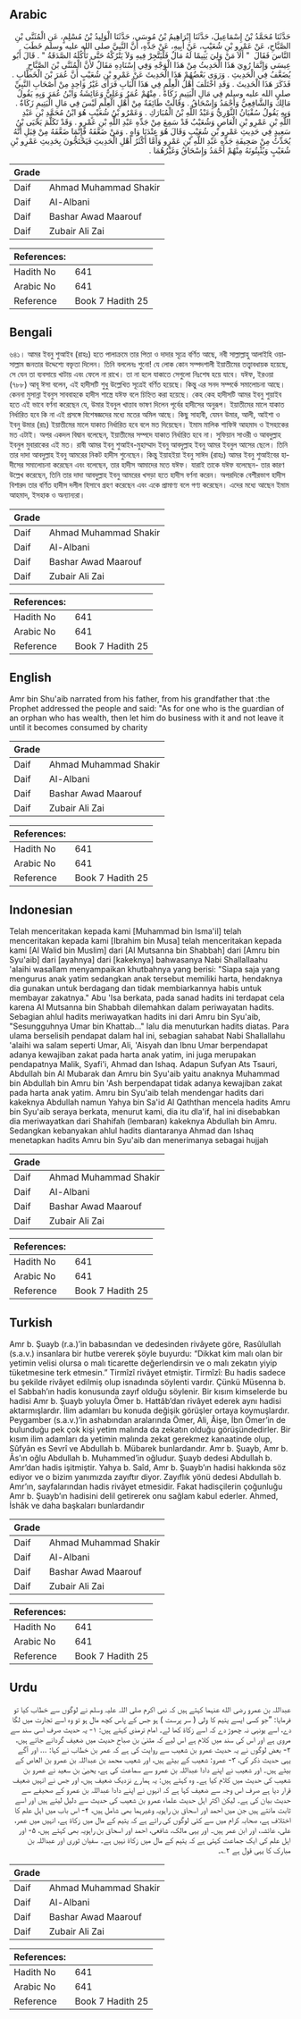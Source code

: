 ## Arabic


<div dir="rtl" lang="ar" style={{fontSize:'larger',backgroundColor:'#f8f9fa',padding:20}}>
حَدَّثَنَا مُحَمَّدُ بْنُ إِسْمَاعِيلَ، حَدَّثَنَا إِبْرَاهِيمُ بْنُ مُوسَى، حَدَّثَنَا الْوَلِيدُ بْنُ مُسْلِمٍ، عَنِ الْمُثَنَّى بْنِ الصَّبَّاحِ، عَنْ عَمْرِو بْنِ شُعَيْبٍ، عَنْ أَبِيهِ، عَنْ جَدِّهِ، أَنَّ النَّبِيَّ صلى الله عليه وسلم خَطَبَ النَّاسَ فَقَالَ ‏ "‏ أَلاَ مَنْ وَلِيَ يَتِيمًا لَهُ مَالٌ فَلْيَتَّجِرْ فِيهِ وَلاَ يَتْرُكْهُ حَتَّى تَأْكُلَهُ الصَّدَقَةُ ‏"‏ ‏.‏ قَالَ أَبُو عِيسَى وَإِنَّمَا رُوِيَ هَذَا الْحَدِيثُ مِنْ هَذَا الْوَجْهِ وَفِي إِسْنَادِهِ مَقَالٌ لأَنَّ الْمُثَنَّى بْنَ الصَّبَّاحِ يُضَعَّفُ فِي الْحَدِيثِ ‏.‏ وَرَوَى بَعْضُهُمْ هَذَا الْحَدِيثَ عَنْ عَمْرِو بْنِ شُعَيْبٍ أَنَّ عُمَرَ بْنَ الْخَطَّابِ ‏.‏ فَذَكَرَ هَذَا الْحَدِيثَ ‏.‏ وَقَدِ اخْتَلَفَ أَهْلُ الْعِلْمِ فِي هَذَا الْبَابِ فَرَأَى غَيْرُ وَاحِدٍ مِنْ أَصْحَابِ النَّبِيِّ صلى الله عليه وسلم فِي مَالِ الْيَتِيمِ زَكَاةً ‏.‏ مِنْهُمْ عُمَرُ وَعَلِيٌّ وَعَائِشَةُ وَابْنُ عُمَرَ وَبِهِ يَقُولُ مَالِكٌ وَالشَّافِعِيُّ وَأَحْمَدُ وَإِسْحَاقُ ‏.‏ وَقَالَتْ طَائِفَةٌ مِنْ أَهْلِ الْعِلْمِ لَيْسَ فِي مَالِ الْيَتِيمِ زَكَاةٌ ‏.‏ وَبِهِ يَقُولُ سُفْيَانُ الثَّوْرِيُّ وَعَبْدُ اللَّهِ بْنُ الْمُبَارَكِ ‏.‏ وَعَمْرُو بْنُ شُعَيْبٍ هُوَ ابْنُ مُحَمَّدِ بْنِ عَبْدِ اللَّهِ بْنِ عَمْرِو بْنِ الْعَاصِ وَشُعَيْبٌ قَدْ سَمِعَ مِنْ جَدِّهِ عَبْدِ اللَّهِ بْنِ عَمْرٍو ‏.‏ وَقَدْ تَكَلَّمَ يَحْيَى بْنُ سَعِيدٍ فِي حَدِيثِ عَمْرِو بْنِ شُعَيْبٍ وَقَالَ هُوَ عِنْدَنَا وَاهٍ ‏.‏ وَمَنْ ضَعَّفَهُ فَإِنَّمَا ضَعَّفَهُ مِنْ قِبَلِ أَنَّهُ يُحَدِّثُ مِنْ صَحِيفَةِ جَدِّهِ عَبْدِ اللَّهِ بْنِ عَمْرٍو وَأَمَّا أَكْثَرُ أَهْلِ الْحَدِيثِ فَيَحْتَجُّونَ بِحَدِيثِ عَمْرِو بْنِ شُعَيْبٍ وَيُثْبِتُونَهُ مِنْهُمْ أَحْمَدُ وَإِسْحَاقُ وَغَيْرُهُمَا ‏.‏
</div>
<div style={{backgroundColor:'#f8f9fa',padding:20, marginBottom: 10}}><table> <thead> <tr> <th>Grade</th> <th></th> </tr> </thead> <tbody> <tr><td>Daif</td><td>Ahmad Muhammad Shakir</td></tr><tr><td>Daif</td><td>Al-Albani</td></tr><tr><td>Daif</td><td>Bashar Awad Maarouf</td></tr><tr><td>Daif</td><td>Zubair Ali Zai</td></tr></tbody></table><table> <thead> <tr> <th>References:</th> <th></th> </tr> </thead> <tbody><tr><td>Hadith No</td><td>641</td></tr><tr><td>Arabic No</td><td>641</td></tr><tr><td>Reference</td><td>Book 7 Hadith 25</td></tr></tbody></table></div>

## Bengali


<div dir="ltr" lang="bn" style={{fontSize:'larger',backgroundColor:'#f8f9fa',padding:20}}>
৬৪১। আমর ইবনু শুআইব (রাহঃ) হতে পালাক্রমে তার পিতা ও দাদার সূত্রে বর্ণিত আছে, নবী সাল্লাল্লাহু আলাইহি ওয়াসাল্লাম জনতার উদ্দেশ্যে বক্তৃতা দিলেন। তিনি বললেনঃ শুনো! যে লোক কোন সম্পদশালী ইয়াতীমের তত্ত্বাবধায়ক হয়েছে, সে যেন তা ব্যবসায়ে খাটায় এবং ফেলে না রাখে। তা না হলে যাকাতে সেগুলো নিঃশেষ হয়ে যাবে। যঈফ, ইরওয়া (৭৮৮) আবূ ঈসা বলেন, এই হাদীসটি শুধু উল্লেখিত সূত্রেই বর্ণিত হয়েছে। কিন্তু এর সনদ সম্পর্কে সমালোচনা আছে। কেননা মুসান্না ইবনুস সাববাহকে হাদীস শাস্ত্রে যঈফ বলে চিহ্নিত করা হয়েছে। কেহ কেহ হাদীসটি আমর ইবনু শুয়াইব হতে এই ভাবে বর্ণনা করেছেন যে, উমার ইবনুল খাত্তাব ভাষণ দিলেন পূর্বের হাদীসের অনুরূপ। ইয়াতীমের মালে যাকাত নির্ধারিত হবে কি না এই প্রসঙ্গে বিশেষজ্ঞদের মধ্যে মতের অমিল আছে। কিছু সাহাবী, যেমন উমার, আলী, আইশা ও ইবনু উমার (রাঃ) ইয়াতীমের মালে যাকাত নির্ধারিত হবে বলে মত দিয়েছেন। ইমাম মালিক শাফিঈ আহমাদ ও ইসহাকের মত এটাই। অপর একদল বিদ্বান বলেছেন, ইয়াতীমের সম্পদে যাকাত নির্ধারিত হবে না। সুফিয়ান সাওরী ও আবদুল্লাহ ইবনুল মুবারাকের এই মত। রাবী আমর ইবনু শুআইব-মুহাম্মাদ ইবনু আবদুল্লাহ ইবনু আমর ইবনুল আসের ছেলে। তিনি তার দাদা আবদুল্লাহ ইবনু আমরের নিকট হাদীস শুনেছেন। কিন্তু ইয়াহইয়া ইবনু সাঈদ (রাহঃ) আমর ইবনু শুআইবের হাদীসের সমালোচনা করেছেন এবং বলেছেন, তার হাদীস আমাদের মতে যঈফ। যারাই তাকে যঈফ বলেছেন- তার কারণ উল্লেখ করেছেন, তিনি তার দাদা আবদুল্লাহ ইবনু আমরের খসড়া হতে হাদীস বর্ণনা করেন। অপরদিকে বেশীরভাগ হাদীস বিশারদ তার বর্ণিত হাদীস দলীল হিসাবে গ্রহণ করেছেন এবং একে প্রামাণ্য বলে গণ্য করেছেন। এদের মধ্যে আছেন ইমাম আহমাদ, ইসহাক ও অন্যান্যরা।
</div>
<div style={{backgroundColor:'#f8f9fa',padding:20, marginBottom: 10}}><table> <thead> <tr> <th>Grade</th> <th></th> </tr> </thead> <tbody> <tr><td>Daif</td><td>Ahmad Muhammad Shakir</td></tr><tr><td>Daif</td><td>Al-Albani</td></tr><tr><td>Daif</td><td>Bashar Awad Maarouf</td></tr><tr><td>Daif</td><td>Zubair Ali Zai</td></tr></tbody></table><table> <thead> <tr> <th>References:</th> <th></th> </tr> </thead> <tbody><tr><td>Hadith No</td><td>641</td></tr><tr><td>Arabic No</td><td>641</td></tr><tr><td>Reference</td><td>Book 7 Hadith 25</td></tr></tbody></table></div>

## English


<div dir="ltr" lang="en" style={{fontSize:'larger',backgroundColor:'#f8f9fa',padding:20}}>
Amr bin Shu'aib narrated from his father, from his grandfather that :the Prophet addressed the people and said: "As for one who is the guardian of an orphan who has wealth, then let him do business with it and not leave it until it becomes consumed by charity
</div>
<div style={{backgroundColor:'#f8f9fa',padding:20, marginBottom: 10}}><table> <thead> <tr> <th>Grade</th> <th></th> </tr> </thead> <tbody> <tr><td>Daif</td><td>Ahmad Muhammad Shakir</td></tr><tr><td>Daif</td><td>Al-Albani</td></tr><tr><td>Daif</td><td>Bashar Awad Maarouf</td></tr><tr><td>Daif</td><td>Zubair Ali Zai</td></tr></tbody></table><table> <thead> <tr> <th>References:</th> <th></th> </tr> </thead> <tbody><tr><td>Hadith No</td><td>641</td></tr><tr><td>Arabic No</td><td>641</td></tr><tr><td>Reference</td><td>Book 7 Hadith 25</td></tr></tbody></table></div>

## Indonesian


<div dir="ltr" lang="id" style={{fontSize:'larger',backgroundColor:'#f8f9fa',padding:20}}>
Telah menceritakan kepada kami [Muhammad bin Isma'il] telah menceritakan kepada kami [Ibrahim bin Musa] telah menceritakan kepada kami [Al Walid bin Muslim] dari [Al Mutsanna bin Shabbah] dari [Amru bin Syu'aib] dari [ayahnya] dari [kakeknya] bahwasanya Nabi Shallallaahu 'alaihi wasallam menyampaikan khutbahnya yang berisi: "Siapa saja yang mengurus anak yatim sedangkan anak tersebut memiliki harta, hendaknya dia gunakan untuk berdagang dan tidak membiarkannya habis untuk membayar zakatnya." Abu 'Isa berkata, pada sanad hadits ini terdapat cela karena Al Mutsanna bin Shabbah dilemahkan dalam periwayatan hadits. Sebagian ahlul hadits meriwayatkan hadits ini dari Amru bin Syu'aib, "Sesungguhnya Umar bin Khattab..." lalu dia menuturkan hadits diatas. Para ulama berselisih pendapat dalam hal ini, sebagian sahabat Nabi Shallallahu 'alaihi wa salam seperti Umar, Ali, 'Aisyah dan Ibnu Umar berpendapat adanya kewajiban zakat pada harta anak yatim, ini juga merupakan pendapatnya Malik, Syafi'i, Ahmad dan Ishaq. Adapun Sufyan Ats Tsauri, Abdullah bin Al Mubarak dan Amru bin Syu'aib yaitu anaknya Muhammad bin Abdullah bin Amru bin 'Ash berpendapat tidak adanya kewajiban zakat pada harta anak yatim. Amru bin Syu'aib telah mendengar hadits dari kakeknya Abdullah namun Yahya bin Sa'id Al Qaththan mencela hadits Amru bin Syu'aib seraya berkata, menurut kami, dia itu dla'if, hal ini disebabkan dia meriwayatkan dari Shahifah (lembaran) kakeknya Abdullah bin Amru. Sedangkan kebanyakan ahlul hadits diantaranya Ahmad dan Ishaq menetapkan hadits Amru bin Syu'aib dan menerimanya sebagai hujjah
</div>
<div style={{backgroundColor:'#f8f9fa',padding:20, marginBottom: 10}}><table> <thead> <tr> <th>Grade</th> <th></th> </tr> </thead> <tbody> <tr><td>Daif</td><td>Ahmad Muhammad Shakir</td></tr><tr><td>Daif</td><td>Al-Albani</td></tr><tr><td>Daif</td><td>Bashar Awad Maarouf</td></tr><tr><td>Daif</td><td>Zubair Ali Zai</td></tr></tbody></table><table> <thead> <tr> <th>References:</th> <th></th> </tr> </thead> <tbody><tr><td>Hadith No</td><td>641</td></tr><tr><td>Arabic No</td><td>641</td></tr><tr><td>Reference</td><td>Book 7 Hadith 25</td></tr></tbody></table></div>

## Turkish


<div dir="ltr" lang="tr" style={{fontSize:'larger',backgroundColor:'#f8f9fa',padding:20}}>
Amr b. Şuayb (r.a.)’in babasından ve dedesinden rivâyete göre, Rasûlullah (s.a.v.) insanlara bir hutbe vererek şöyle buyurdu: “Dikkat kim malı olan bir yetimin velisi olursa o malı ticarette değerlendirsin ve o malı zekatın yiyip tüketmesine terk etmesin.” Tirmîzî rivâyet etmiştir. Tirmîzî: Bu hadis sadece bu şekilde rivâyet edilmiş olup isnadında söylenti vardır. Çünkü Müsenna b. el Sabbah’ın hadis konusunda zayıf olduğu söylenir. Bir kısım kimselerde bu hadisi Amr b. Şuayb yoluyla Ömer b. Hattâb’dan rivâyet ederek aynı hadisi aktarmışlardır. İlim adamları bu konuda değişik görüşler ortaya koymuşlardır. Peygamber (s.a.v.)’in ashabından aralarında Ömer, Ali, Âişe, İbn Ömer’in de bulunduğu pek çok kişi yetim malında da zekatın olduğu görüşündedirler. Bir kısım ilim adamları da yetimin malında zekat gerekmez kanaatinde olup, Sûfyân es Sevrî ve Abdullah b. Mübarek bunlardandır. Amr b. Şuayb, Amr b. Âs’ın oğlu Abdullah b. Muhammed’in oğludur. Şuayb dedesi Abdullah b. Amr’dan hadis işitmiştir. Yahya b. Saîd, Amr b. Şuayb’ın hadisi hakkında söz ediyor ve o bizim yanımızda zayıftır diyor. Zayıflık yönü dedesi Abdullah b. Amr’ın, sayfalarından hadis rivâyet etmesidir. Fakat hadisçilerin çoğunluğu Amr b. Şuayb’ın hadisini delil getirerek onu sağlam kabul ederler. Ahmed, İshâk ve daha başkaları bunlardandır
</div>
<div style={{backgroundColor:'#f8f9fa',padding:20, marginBottom: 10}}><table> <thead> <tr> <th>Grade</th> <th></th> </tr> </thead> <tbody> <tr><td>Daif</td><td>Ahmad Muhammad Shakir</td></tr><tr><td>Daif</td><td>Al-Albani</td></tr><tr><td>Daif</td><td>Bashar Awad Maarouf</td></tr><tr><td>Daif</td><td>Zubair Ali Zai</td></tr></tbody></table><table> <thead> <tr> <th>References:</th> <th></th> </tr> </thead> <tbody><tr><td>Hadith No</td><td>641</td></tr><tr><td>Arabic No</td><td>641</td></tr><tr><td>Reference</td><td>Book 7 Hadith 25</td></tr></tbody></table></div>

## Urdu


<div dir="rtl" lang="ur" style={{fontSize:'larger',backgroundColor:'#f8f9fa',padding:20}}>
عبداللہ بن عمرو رضی الله عنہما کہتے ہیں کہ نبی اکرم صلی اللہ علیہ وسلم نے لوگوں سے خطاب کیا تو فرمایا: ”جو کسی ایسے یتیم کا ولی ( سر پرست ) ہو جس کے پاس کچھ مال ہو تو وہ اسے تجارت میں لگا دے، اسے یونہی نہ چھوڑ دے کہ اسے زکاۃ کھا لے۔ امام ترمذی کہتے ہیں: ۱- یہ حدیث صرف اسی سند سے مروی ہے اور اس کی سند میں کلام ہے اس لیے کہ مثنیٰ بن صباح حدیث میں ضعیف گردانے جاتے ہیں، ۲- بعض لوگوں نے یہ حدیث عمرو بن شعیب سے روایت کی ہے کہ عمر بن خطاب نے کہا: … اور آگے یہی حدیث ذکر کی، ۳- عمرو: شعیب کے بیٹے ہیں، اور شعیب محمد بن عبداللہ بن عمرو بن العاص کے بیٹے ہیں۔ اور شعیب نے اپنے دادا عبداللہ بن عمرو سے سماعت کی ہے، یحییٰ بن سعید نے عمرو بن شعیب کی حدیث میں کلام کیا ہے۔ وہ کہتے ہیں: یہ ہمارے نزدیک ضعیف ہیں، اور جس نے انہیں ضعیف قرار دیا ہے صرف اس وجہ سے ضعیف کہا ہے کہ انہوں نے اپنے دادا عبداللہ بن عمرو کے صحیفے سے حدیث بیان کی ہے۔ لیکن اکثر اہل حدیث علماء عمرو بن شعیب کی حدیث سے دلیل لیتے ہیں اور اسے ثابت مانتے ہیں جن میں احمد اور اسحاق بن راہویہ وغیرہما بھی شامل ہیں، ۴- اس باب میں اہل علم کا اختلاف ہے، صحابہ کرام میں سے کئی لوگوں کی رائے ہے کہ یتیم کے مال میں زکاۃ ہے، انہیں میں عمر، علی، عائشہ، اور ابن عمر ہیں۔ اور یہی مالک، شافعی، احمد اور اسحاق بن راہویہ بھی کہتے ہیں، ۵- اور اہل علم کی ایک جماعت کہتی ہے کہ یتیم کے مال میں زکاۃ نہیں ہے۔ سفیان ثوری اور عبداللہ بن مبارک کا یہی قول ہے ۲؎۔
</div>
<div style={{backgroundColor:'#f8f9fa',padding:20, marginBottom: 10}}><table> <thead> <tr> <th>Grade</th> <th></th> </tr> </thead> <tbody> <tr><td>Daif</td><td>Ahmad Muhammad Shakir</td></tr><tr><td>Daif</td><td>Al-Albani</td></tr><tr><td>Daif</td><td>Bashar Awad Maarouf</td></tr><tr><td>Daif</td><td>Zubair Ali Zai</td></tr></tbody></table><table> <thead> <tr> <th>References:</th> <th></th> </tr> </thead> <tbody><tr><td>Hadith No</td><td>641</td></tr><tr><td>Arabic No</td><td>641</td></tr><tr><td>Reference</td><td>Book 7 Hadith 25</td></tr></tbody></table></div>